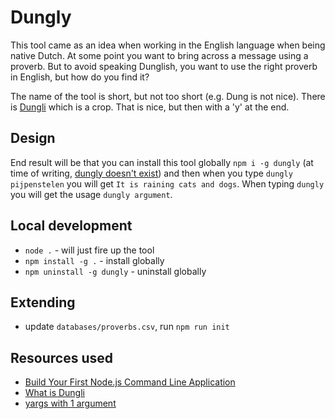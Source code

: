 # Dungly

This tool came as an idea when working in the English language when being native Dutch. At some point you want to bring across a message using a proverb. But to avoid speaking Dunglish, you want to use the right proverb in English, but how do you find it?

The name of the tool is short, but not too short (e.g. Dung is not nice). There is [Dungli](https://names.quillem.com/vegetables/what-is-dungli-in-english) which is a crop. That is nice, but then with a 'y' at the end.

## Design

End result will be that you can install this tool globally `npm i -g dungly` (at time of writing, [dungly doesn't exist](https://www.npmjs.com/search?q=dungly)) and then when you type `dungly pijpenstelen` you will get `It is raining cats and dogs`. When typing `dungly` you will get the usage `dungly argument`.

## Local development

- `node .` - will just fire up the tool
- `npm install -g .` - install globally
- `npm uninstall -g dungly` - uninstall globally

## Extending
- update `databases/proverbs.csv`, run `npm run init`

## Resources used

- [Build Your First Node.js Command Line Application](https://developer.okta.com/blog/2019/06/18/command-line-app-with-nodejs)
- [What is Dungli](https://names.quillem.com/vegetables/what-is-dungli-in-english)
- [yargs with 1 argument](https://github.com/yargs/yargs/blob/main/docs/advanced.md)